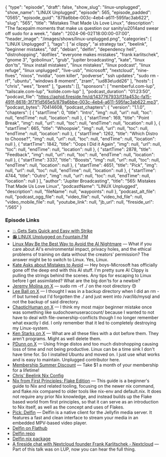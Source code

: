 {
  "type": "episode",
  "draft": false,
  "show_slug": "linux-unplugged",
  "show_name": "LINUX Unplugged",
  "episode": 565,
  "episode_padded": "0565",
  "episode_guid": "879a6bbe-003c-4eb4-a611-595fac3ab622",
  "slug": "565",
  "title": "Mistakes That Made Us Love Linux",
  "description": "The facepalm moments that make us question our sanity\u2014and swear off sudo for a week.",
  "date": "2024-06-02T18:00:00-07:00",
  "header_image": "/images/shows/linux-unplugged.png",
  "categories": [
    "LINUX Unplugged"
  ],
  "tags": [
    "ai clippy",
    "ai strategy tax",
    "beelink",
    "beginner mistakes",
    "dd",
    "debian",
    "delfin",
    "dependency hell",
    "distrohopping",
    "dotfiles",
    "everyone makes mistakes",
    "frank karlitschek",
    "gnome 3",
    "gobolinux",
    "grub",
    "jupiter broadcasting",
    "kate",
    "linux don'ts",
    "linux install mistakes",
    "linux mistakes",
    "linux podcast",
    "linux refuge",
    "linux unplugged",
    "live-usb",
    "microsoft",
    "nextcloud",
    "nine-fives",
    "nixos",
    "nvidia",
    "oom killer",
    "podverse",
    "ssh updates",
    "sudo rm -rf",
    "ubuntu",
    "windows 8 moment",
    "zram",
    "\ud83e\udd26"
  ],
  "hosts": [
    "chris",
    "wes",
    "brent"
  ],
  "guests": [],
  "sponsors": [
    "memberful.com-lup",
    "tailscale.com-lup",
    "kolide.com-lup"
  ],
  "podcast_duration": "01:23:50",
  "podcast_file": "https://aphid.fireside.fm/d/1437767933/f31a453c-fa15-491f-8618-3f71f1d565e5/879a6bbe-003c-4eb4-a611-595fac3ab622.mp3",
  "podcast_bytes": 70414608,
  "podcast_chapters": {
    "version": "1.1.0",
    "chapters": [
      {
        "startTime": 0,
        "title": "Intro",
        "img": null,
        "url": null,
        "toc": null,
        "endTime": null,
        "location": null
      },
      {
        "startTime": 169,
        "title": "Point Break",
        "img": null,
        "url": null,
        "toc": null,
        "endTime": null,
        "location": null
      },
      {
        "startTime": 665,
        "title": "Whoopsie",
        "img": null,
        "url": null,
        "toc": null,
        "endTime": null,
        "location": null
      },
      {
        "startTime": 1262,
        "title": "Which Distro to Choose?",
        "img": null,
        "url": null,
        "toc": null,
        "endTime": null,
        "location": null
      },
      {
        "startTime": 1842,
        "title": "Oops I Did it Again",
        "img": null,
        "url": null,
        "toc": null,
        "endTime": null,
        "location": null
      },
      {
        "startTime": 2878,
        "title": "Feedback",
        "img": null,
        "url": null,
        "toc": null,
        "endTime": null,
        "location": null
      },
      {
        "startTime": 3337,
        "title": "Boosts",
        "img": null,
        "url": null,
        "toc": null,
        "endTime": null,
        "location": null
      },
      {
        "startTime": 4651,
        "title": "Pick",
        "img": null,
        "url": null,
        "toc": null,
        "endTime": null,
        "location": null
      },
      {
        "startTime": 4744,
        "title": "Outro",
        "img": null,
        "url": null,
        "toc": null,
        "endTime": null,
        "location": null
      }
    ],
    "author": "Jupiter Broadcasting",
    "title": "565: Mistakes That Made Us Love Linux",
    "podcastName": "LINUX Unplugged",
    "description": null,
    "fileName": null,
    "waypoints": null
  },
  "podcast_alt_file": null,
  "podcast_ogg_file": null,
  "video_file": null,
  "video_hd_file": null,
  "video_mobile_file": null,
  "youtube_link": null,
  "jb_url": null,
  "fireside_url": "/565"
}


### Episode Links

  * [💥 Gets Sats Quick and Easy with Strike](https://strike.me/ "💥 Gets Sats Quick and Easy with Strike")
  * [📻 LINUX Unplugged on Fountain.FM](https://www.fountain.fm/show/dWiuBeqpDSM86AwXRXov "📻 LINUX Unplugged  on Fountain.FM")
  * [Linux May Be the Best Way to Avoid the AI Nightmare](https://www.lifewire.com/install-linux-avoid-ai-8655664 "Linux May Be the Best Way to Avoid the AI Nightmare") — What if you care about AI's environmental impact, privacy holes, and the ethical problems of training on data without the creators' permission? The answer might be to switch to Linux. Yes, Linux.
  * [Kate Asks about Mistakes to Avoid](https://paste.docs.lol/reader/TatterIcelanders "Kate Asks about Mistakes to Avoid") — Hey boys-Microsoft has officially gone off the deep end with this AI stuff. I'm pretty sure AI Clippy is pulling the strings behind the scenes. Any tips for escaping to Linux before I get assimilated? What are the big don'ts for a newbie?
  * [Jeremy Molina on X](https://x.com/jeremymolina/status/1796595527108468849 "Jeremy Molina on X") — sudo rm -rf ./ on the root directory 😓
  * [Lee Ball on X](https://x.com/lee_ball/status/1797260554513342701 "Lee Ball on X") — I thought I was in a backup directory when I did an rm -rf but turned out I'd forgotten the ./ and just went into /var/lib/mysql and not the backup of said directory.
  * [ChaoticHuman on X](https://x.com/_ChaoticHuman/status/1796631702736863502 "ChaoticHuman on X") — I think my most major beginner mistake once was something like sudochownuseraccount/ because I wanted to not have to deal with file-ownership-conflicts though I no longer remember what exactly I did. I only remember that it led to completely destroying my Linux-system.
  * [Ken Starks on X](https://x.com/Reglue/status/1796755606227112154 "Ken Starks on X") — What are all these files with a dot before them. They aren't programs. Might as well delete them.
  * [PDunn on X](https://x.com/pwdunn/status/1796638182697521625 "PDunn on X") — Using fringe distos and too much distrohopping causing loss of time and not being productive. Linux can be a time sink I don't have time for. So I installed Ubuntu and moved on. I just use what works and is easy to maintain. Unplugged contributor here.
  * [Membership Summer Discount](https://jupitersignal.memberful.com/checkout?plan=52946&coupon=summer "Membership Summer Discount") — Take $1 a month of your membership for a lifetime!
  * [Chris' Beelink Nix Config](https://github.com/ChrisLAS/nix/blob/main/configuration.nix "Chris&#x27; Beelink Nix Config")
  * [Nix from First Principles: Flake Edition](https://tonyfinn.com/blog/nix-from-first-principles-flake-edition/ "Nix from First Principles: Flake Edition") — This guide is a beginner's guide to Nix and related tooling, focusing on the newer nix command, and flake.nix compared to older tools like nix-env and default.nix. It does not require any prior Nix knowledge, and instead builds up the Flake based world from first principles, so that it can serve as an introduction to Nix itself, as well as the concept and uses of Flakes.
  * [Pick: Delfin](https://delfin.avery.cafe/ "Pick: Delfin") — Delfin is a native client for the Jellyfin media server. It features a fast and clean interface to stream your media in an embedded MPV-based video player.
  * [Delfin on Flathub](https://flathub.org/apps/cafe.avery.Delfin "Delfin on Flathub")
  * [Delfin repo](https://codeberg.org/avery42/delfin "Delfin repo")
  * [Delfin nix package](https://github.com/NixOS/nixpkgs/blob/nixos-unstable/pkgs/by-name/de/delfin/package.nix "Delfin nix package")
  * [A fireside chat with Nextcloud founder Frank Karlitschek - Nextcloud](https://nextcloud.com/blog/a-fireside-chat-with-nextcloud-founder-frank-karlitschek/ "A fireside chat with Nextcloud founder Frank Karlitschek - Nextcloud") — Part of this talk was on LUP, now you can hear the full thing.


